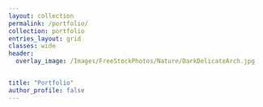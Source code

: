 ```yaml
---
layout: collection
permalink: /portfolio/
collection: portfolio
entries_layout: grid
classes: wide
header:
  overlay_image: /Images/FreeStockPhotos/Nature/DarkDelicateArch.jpg


title: "Portfolio"
author_profile: false
---
```

